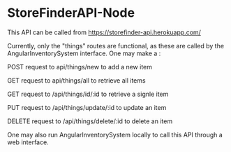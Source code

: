 # StoreFinderAPI-Node

This API can be called from https://storefinder-api.herokuapp.com/

Currently, only the "things" routes are functional, as these are called by the AngularInventorySystem interface.
One may make a :
<p>
POST request to api/things/new to add a new item
<p>
GET request to api/things/all to retrieve all items
<p>
GET request to /api/things/id/:id to retrieve a signle item
<p>
PUT request to /api/things/update/:id to update an item
<p>
DELETE request to /api/things/delete/:id to delete an item

One may also run AngularInventorySystem locally to call this API through a web interface.
